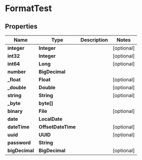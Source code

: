 

# FormatTest


## Properties

| Name | Type | Description | Notes |
|------------ | ------------- | ------------- | -------------|
|**integer** | **Integer** |  |  [optional] |
|**int32** | **Integer** |  |  [optional] |
|**int64** | **Long** |  |  [optional] |
|**number** | **BigDecimal** |  |  |
|**_float** | **Float** |  |  [optional] |
|**_double** | **Double** |  |  [optional] |
|**string** | **String** |  |  [optional] |
|**_byte** | **byte[]** |  |  |
|**binary** | **File** |  |  [optional] |
|**date** | **LocalDate** |  |  |
|**dateTime** | **OffsetDateTime** |  |  [optional] |
|**uuid** | **UUID** |  |  [optional] |
|**password** | **String** |  |  |
|**bigDecimal** | **BigDecimal** |  |  [optional] |


